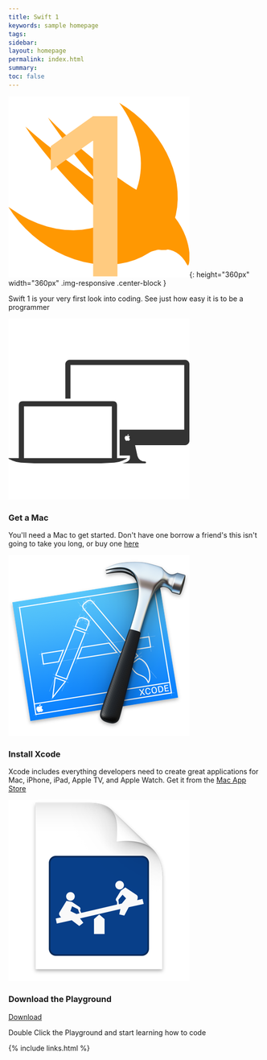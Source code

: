 ```yaml
---
title: Swift 1
keywords: sample homepage
tags: 
sidebar: 
layout: homepage
permalink: index.html
summary: 
toc: false
---
```



![Icon Swift One](images/icon-swift-one.png){: height="360px" width="360px" .img-responsive .center-block }

<!-- <img alt="Get a Mac" src="/images/mac_comp_large_360.png" class="img-responsive">  -->
<div class="well">
    <p class="text-center">Swift 1 is your very first look into coding. See just how easy it is to be a programmer</p>
</div>
<div class="col-sm-4"> 
    <img alt="Get a Mac" src="/images/mac_comp_large_360.png" class="img-responsive"> 
    <h3 class="text-center">Get a Mac</h3>
    <p class="text-center">You'll need a Mac to get started. Don't have one borrow a friend's this isn't going to take you long, or buy one <a href="http://apple.com/store"> here </a></p>
</div> 
<div class="col-sm-4"> 
    <img alt="Download and Install Xcode" src="/images/Xcode_Icon_360.png" class="img-responsive"> 
    <h3 class="text-center">Install Xcode</h3> 
    <p class="text-center"> Xcode includes everything developers need to create great applications for Mac, iPhone, iPad, Apple TV, and Apple Watch. Get it from the <a href="https://itunes.apple.com/us/app/xcode/id497799835">Mac App Store</a> </p> 
</div> 
<div class="col-sm-4"> 
    <img alt="Code in a Swift Playground" src="/images/playground_Icon_360.png" class="img-responsive"> 
    <h3 class="text-center">Download the Playground</h3> 
    <p class="text-center"><a class="btn btn-success btn-lg" href="https://github.com/PaulWoodIII/Swift-Uno/archive/master.zip">Download</a></p>
    <p class="text-center">Double Click the Playground and start learning how to code</p>
</div>

{% include links.html %}
